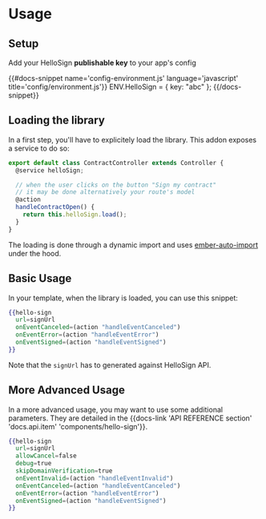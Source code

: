 # Usage

## Setup
Add your HelloSign **publishable key** to your app's config


{{#docs-snippet name='config-environment.js' language='javascript' title='config/environment.js'}}
  ENV.HelloSign = {
    key: "abc"
  };
{{/docs-snippet}}

## Loading the library

In a first step, you'll have to explicitely load the library. This addon
exposes a service to do so:
```javascript
export default class ContractController extends Controller {
  @service helloSign;

  // when the user clicks on the button "Sign my contract"
  // it may be done alternatively your route's model
  @action
  handleContractOpen() {
    return this.helloSign.load();
  }
}
```

The loading is done through a dynamic import and uses
[ember-auto-import](https://github.com/ef4/ember-auto-import) under the hood.

## Basic Usage
In your template, when the library is loaded, you can use this snippet:
```handlebars
{{hello-sign
  url=signUrl
  onEventCanceled=(action "handleEventCanceled")
  onEventError=(action "handleEventError")
  onEventSigned=(action "handleEventSigned")
}}
```

Note that the `signUrl` has to generated against HelloSign API.

## More Advanced Usage
In a more advanced usage, you may want to use some additional parameters. They
are detailed in the {{docs-link 'API REFERENCE section' 'docs.api.item' 'components/hello-sign'}}.
```handlebars
{{hello-sign
  url=signUrl
  allowCancel=false
  debug=true
  skipDomainVerification=true
  onEventInvalid=(action "handleEventInvalid")
  onEventCanceled=(action "handleEventCanceled")
  onEventError=(action "handleEventError")
  onEventSigned=(action "handleEventSigned")
}}
```
